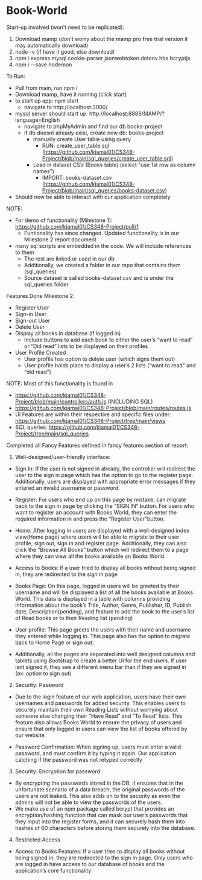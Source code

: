 # Book-World

Start-up involved (won't need to be replicated):

1. Download mamp (don't worry about the mamp pro free trial version it may automatically download)
2. node -v (if have it good, else download)
3. npm i express mysql cookie-parser jsonwebtoken dotenv hbs bcryptjs
4. npm i --save nodemon


To Run:
- Pull from main, run npm i
- Download mamp, have it running (click start)
- to start up app: npm start 
  - navigate to http://localhost:3000/
- mysql server should start up: http://localhost:8888/MAMP/?language=English
  - navigate to phpMyAdmin and find our db books-project
  - if db doesnt already exist, create new db: books-project
    - manually create User table using query
      - RUN: create_user_table.sql (https://github.com/kjamal01/CS348-Project/blob/main/sql_queries/create_user_table.sql)
    - Load in dataset CSV (Books table) (select "use 1st row as column names")
      - IMPORT: books-dataset.csv (https://github.com/kjamal01/CS348-Project/blob/main/sql_queries/books-dataset.csv)
- Should now be able to interact with our application completely
  
NOTE:
- For demo of functionality (Milestone 1): https://github.com/kjamal01/CS348-Project/pull/1
  - Funtionality has since changed. Updated functionality is in our Milestone 2 report document
- many sql scripts are embedded in the code. We will include references to them
  - The rest are linked or used in our db
  - Additionally, we created a folder in our repo that contains them (sql_queries)
  - Source dataset is called books-dataset.csv and is under the sql_queries folder

Features Done Milestone 2:

- Register User
- Sign-in User
- Sign-out User
- Delete User
- Display all books in database (if logged in)
  - Include buttons to add each book to either the user’s “want to read” or “Did read” lists to be displayed on their profiles
- User Profile Created
  - User profile has option to delete user (which signs them out)
  - User profile holds place to display a user’s 2 lists (“want to read” and “did read”)
 
NOTE: Most of this functionality is found in
 - https://github.com/kjamal01/CS348-Project/blob/main/controllers/auth.js (INCLUDING SQL)
 - https://github.com/kjamal01/CS348-Project/blob/main/routes/routes.js
 - UI Features are within their respective and specific files under: https://github.com/kjamal01/CS348-Project/tree/main/views
 - SQL queries: https://github.com/kjamal01/CS348-Project/tree/main/sql_queries
  
Completed all Fancy Features defined in fancy features section of report:


1) Well-designed/user-friendly interface:

- Sign In: If the user is not signed in already, the controller will redirect the user to the sign in page which has the option to go to the register page. Additionally, users are displayed with appropriate error messages if they entered an invalid username or password.

- Register: For users who end up on this page by mistake, can migrate back to the sign in page by clicking the “SIGN IN” button. For users who want to register an account with Books World, they can enter the required information in and press the “Register User”button.

- Home: After logging in users are displayed with a well-designed index view(Home page) where users will be able to migrate to their user profile, sign out, sign in and register page. Additionally, they can also click the “Browse All Books” button which will redirect them to a page where they can view all the books available on Books World.

- Access to Books: If a user tried to display all books without being signed in, they are redirected to the sign in page

- Books Page: On this page, logged in users will be greeted by their username and will be displayed a list of all the books available at Books World. This data is displayed in a table with columns providing information about the book’s Title, Author, Genre, Publisher, ID, Publish date, Description(pending), and feature to add the book to the user’s list of Read books or to their Reading list (pending) 

- User profile: This page greets the users with their name and username they entered while logging in. This page also has the option to migrate back to Home Page or sign out. 

- Additionally, all the pages are separated into well designed columns and tablets using Bootstrap to create a better UI for the end users. If user isnt signed it, they see a different menu bar than if they are signed in (ex: option to sign out)


2) Security: Password
- Due to the login feature of our web application, users have their own usernames and passwords for added security. This enables users to securely maintain their own Reading Lists without worrying about someone else changing their “Have Read” and “To Read” lists. This feature also allows Books World to ensure the privacy of users and ensure that only logged in users can view the list of books offered by our website.

- Password Confirmation: When signing up, users must enter a valid password, and must confirm it by typing it again. Our application catching if the password was not retyped correctly


3) Security: Encryption for password
- By encrypting the passwords stored in the DB, it ensures that in the unfortunate scenario of a data breach, the original passwords of the users are not leaked. This also adds on to the security as even the admins will not be able to view the passwords of the users. 
- We make use of an npm package called bcrypt that provides an encryption/hashing function that can mask our user’s passwords that they input into the register forms, and it can securely hash them into hashes of 60 characters before storing them securely into the database. 


4) Restricted Access
- Access to Books Features: If a user tries to display all books without being signed in, they are redirected to the sign in page. Only users who are logged in have access to our database of books and the application’s core functionality

